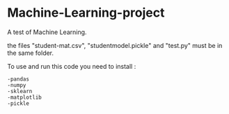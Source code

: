 # Machine-Learning-project

A test of Machine Learning. 

the files "student-mat.csv", "studentmodel.pickle" and "test.py" must be in the same folder. 

To use and run this code you need to install :

```
-pandas
-numpy
-sklearn
-matplotlib
-pickle
```
